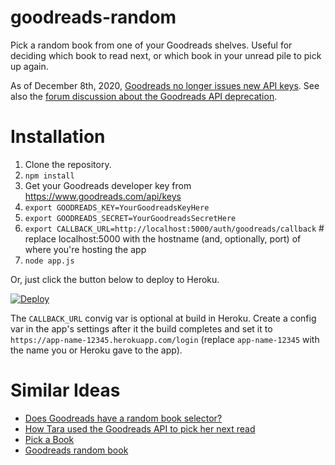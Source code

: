# goodreads-random

Pick a random book from one of your Goodreads shelves. Useful for deciding which book to read next, or which book in your unread pile to pick up again.

As of December 8th, 2020, [Goodreads no longer issues new API keys](https://help.goodreads.com/s/article/Does-Goodreads-support-the-use-of-APIs). See also the [forum discussion about the Goodreads API deprecation](https://www.goodreads.com/topic/show/21788520-api-deprecation).

# Installation

1. Clone the repository.
2. `npm install`
3. Get your Goodreads developer key from https://www.goodreads.com/api/keys
4. `export GOODREADS_KEY=YourGoodreadsKeyHere`
5. `export GOODREADS_SECRET=YourGoodreadsSecretHere`
6. `export CALLBACK_URL=http://localhost:5000/auth/goodreads/callback` # replace localhost:5000 with the hostname (and, optionally, port) of where you're hosting the app
7. `node app.js`

Or, just click the button below to deploy to Heroku.

[![Deploy](https://www.herokucdn.com/deploy/button.svg)](https://heroku.com/deploy)

The `CALLBACK_URL` convig var is optional at build in Heroku. Create a config var in the app's settings after it the build completes and set it to `https://app-name-12345.herokuapp.com/login` (replace `app-name-12345` with the name you or Heroku gave to the app).

# Similar Ideas

* [Does Goodreads have a random book selector?](https://help.goodreads.com/s/article/Does-Goodreads-have-a-random-book-selector)
* [How Tara used the Goodreads API to pick her next read](https://dev.to/tara/how-i-used-the-goodreads-api-to-pick-my-next-read-2le9)
* [Pick a Book](https://berniwittmann.github.io/pick-a-book/)
* [Goodreads random book](https://medium.com/@kjbrazil/goodreads-random-next-book-selection-f6c6b325b273)
